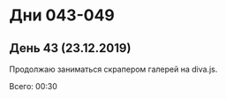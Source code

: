 # Дни 043-049

## День 43 (23.12.2019)

Продолжаю заниматься скрапером галерей на diva.js.

Всего: 00:30

